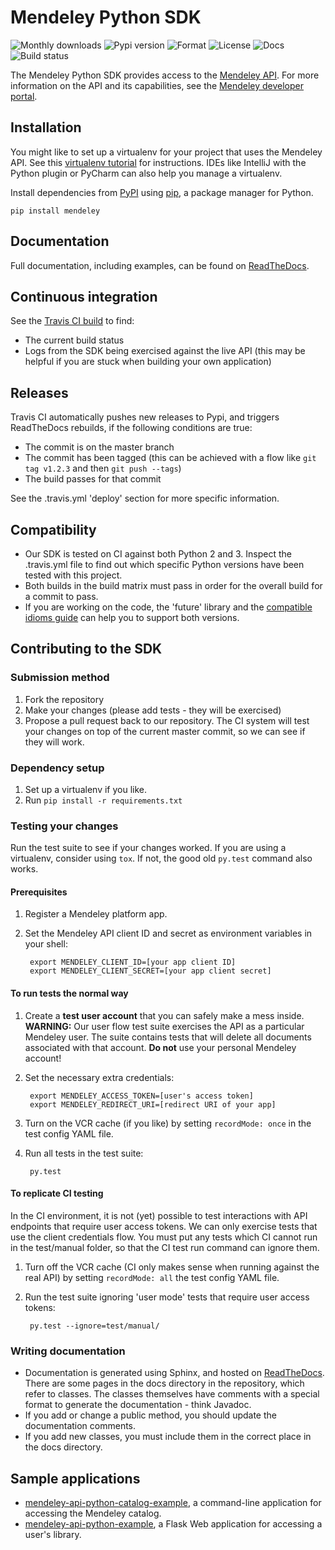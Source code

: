 # Mendeley Python SDK

![Monthly downloads](https://img.shields.io/pypi/dm/mendeley.svg)
![Pypi version](https://img.shields.io/pypi/v/mendeley.svg)
![Format](https://img.shields.io/pypi/format/mendeley.svg)
![License](https://img.shields.io/pypi/l/mendeley.svg)
![Docs](https://readthedocs.org/projects/mendeley-python/badge/?version=latest)
![Build status](https://travis-ci.org/Mendeley/mendeley-python-sdk.svg?branch=master)

The Mendeley Python SDK provides access to the [Mendeley API](https://www.mendeley.com). For more information on the API and its capabilities, see the [Mendeley developer portal](http://dev.mendeley.com).

## Installation

You might like to set up a virtualenv for your project that uses the Mendeley API. See this [virtualenv tutorial](http://simononsoftware.com/virtualenv-tutorial-part-2/) for instructions. IDEs like IntelliJ with the Python plugin or PyCharm can also help you manage a virtualenv.

Install dependencies from [PyPI](https://pypi.python.org/pypi/mendeley) using [pip](http://www.pip-installer.org/en/latest/), a package manager for Python.

    pip install mendeley

## Documentation

Full documentation, including examples, can be found on [ReadTheDocs](https://mendeley-python.readthedocs.org/).

## Continuous integration

See the [Travis CI build](https://travis-ci.org/Mendeley/mendeley-python-sdk) to find:

- The current build status
- Logs from the SDK being exercised against the live API (this may be helpful if you are stuck when building your own application)

## Releases

Travis CI automatically pushes new releases to Pypi, and triggers ReadTheDocs rebuilds, if the following conditions are true:

- The commit is on the master branch
- The commit has been tagged (this can be achieved with a flow like `git tag v1.2.3` and then `git push --tags`)
- The build passes for that commit

See the .travis.yml 'deploy' section for more specific information.

## Compatibility

- Our SDK is tested on CI against both Python 2 and 3. Inspect the .travis.yml file to find out which specific Python versions have been tested with this project.
- Both builds in the build matrix must pass in order for the overall build for a commit to pass.
- If you are working on the code, the 'future' library and the [compatible idioms guide](http://python-future.org/compatible_idioms.html) can help you to support both versions. 

## Contributing to the SDK

### Submission method

1. Fork the repository
2. Make your changes (please add tests - they will be exercised)
3. Propose a pull request back to our repository. The CI system will test your changes on top of the current master commit, so we can see if they will work.

### Dependency setup

1. Set up a virtualenv if you like.
2. Run `pip install -r requirements.txt`

### Testing your changes

Run the test suite to see if your changes worked. If you are using a virtualenv, consider using `tox`. If not, the good old `py.test` command also works.

#### Prerequisites

1. Register a Mendeley platform app.
2. Set the Mendeley API client ID and secret as environment variables in your shell:

        export MENDELEY_CLIENT_ID=[your app client ID]
        export MENDELEY_CLIENT_SECRET=[your app client secret]

#### To run tests the normal way

1. Create a **test user account** that you can safely make a mess inside. **WARNING:** Our user flow test suite exercises the API as a particular Mendeley user. The suite contains tests that will delete all documents associated with that account. **Do not** use your personal Mendeley account!
2. Set the necessary extra credentials:

        export MENDELEY_ACCESS_TOKEN=[user's access token]
        export MENDELEY_REDIRECT_URI=[redirect URI of your app]

3. Turn on the VCR cache (if you like) by setting `recordMode: once` in the test config YAML file.
4. Run all tests in the test suite:

        py.test

#### To replicate CI testing

In the CI environment, it is not (yet) possible to test interactions with API endpoints that require user access tokens. We can only exercise tests that use the client credentials flow. You must put any tests which CI cannot run in the test/manual folder, so that the CI test run command can ignore them.

1. Turn off the VCR cache (CI only makes sense when running against the real API) by setting `recordMode: all` the test config YAML file.
2. Run the test suite ignoring 'user mode' tests that require user access tokens:

        py.test --ignore=test/manual/

### Writing documentation

- Documentation is generated using Sphinx, and hosted on [ReadTheDocs](https://mendeley-python.readthedocs.org/). There are some pages in the docs directory in the repository, which refer to classes. The classes themselves have comments with a special format to generate the documentation - think Javadoc.
- If you add or change a public method, you should update the documentation comments.
- If you add new classes, you must include them in the correct place in the docs directory.


## Sample applications

- [mendeley-api-python-catalog-example](https://github.com/Mendeley/mendeley-api-python-catalog-example), a command-line application for accessing the Mendeley catalog.
- [mendeley-api-python-example](https://github.com/Mendeley/mendeley-api-python-example), a Flask Web application for accessing a user's library.

